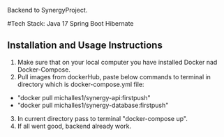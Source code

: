 Backend to SynergyProject. 

#Tech Stack:
  Java 17
  Spring Boot
  Hibernate

## Installation and Usage Instructions
1. Make sure that on your local computer you have installed Docker nad Docker-Compose.
2. Pull images from dockerHub, paste below commands to terminal in directory which is docker-compose.yml file: 
- "docker pull michalles1/synergy-api:firstpush"
- "docker pull michalles1/synergy-database:firstpush"
3. In current directory pass to terminal "docker-compose up".
4. If all went good, backend already work.
